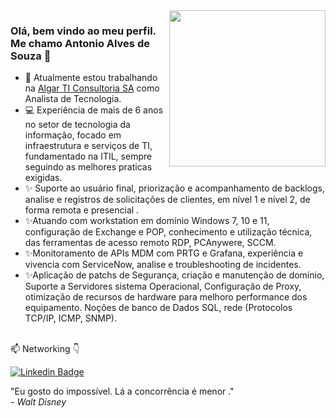 <img align="right" src="https://raw.githubusercontent.com/gist/antsouzaa/cd8590b216e8d19d3f53548a25fc54da/raw/9d01d9636f72be1abb7ec1d09f220a0b65fc9a66/wall.svg" width="250"/>


### Olá, bem vindo ao meu perfil. Me chamo Antonio Alves de Souza 👋

- 🚀 Atualmente estou trabalhando na [Algar TI Consultoria SA](https://cartaodetodos.com.br/) como Analista de Tecnologia.
- 💻 Experiência de mais de 6 anos no setor de tecnologia da informação, focado em infraestrutura e serviços de TI, fundamentado na ITIL, sempre seguindo as melhores praticas exigidas. 
- ✨ Suporte ao usuário final, priorização e acompanhamento de backlogs, analise e registros de solicitações de clientes, em nível 1 e nível 2, de forma remota e presencial .
- ✨Atuando com workstation em domínio Windows 7, 10 e 11, configuração de Exchange e POP, conhecimento e utilização técnica, das ferramentas de acesso remoto RDP, PCAnywere, SCCM.
- ✨Monitoramento de APIs MDM com PRTG e Grafana, experiência e vivencia com ServiceNow, analise e troubleshooting de incidentes.
- ✨Aplicação de patchs de Segurança, criação e manutenção de domínio, Suporte a Servidores sistema Operacional, Configuração de Proxy, otimização de recursos de hardware para melhoro performance dos equipamento.
Noções de banco de Dados SQL, rede (Protocolos TCP/IP, ICMP, SNMP).
<br></br>


📫  Networking 👇

[![Linkedin Badge](https://img.shields.io/badge/LinkedIn-0077B5?style=for-the-badge&logo=linkedin&logoColor=white)](www.linkedin.com/in/antonioadsouza)
<div>
  <div class="row">
    "Eu gosto do impossível. Lá a concorrência é menor ."
  </div>
  <div class="row">
    <i>- Walt Disney</i>
  </div>
</div>
